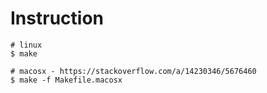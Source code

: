# Instruction #

```
# linux
$ make

# macosx - https://stackoverflow.com/a/14230346/5676460
$ make -f Makefile.macosx
```
